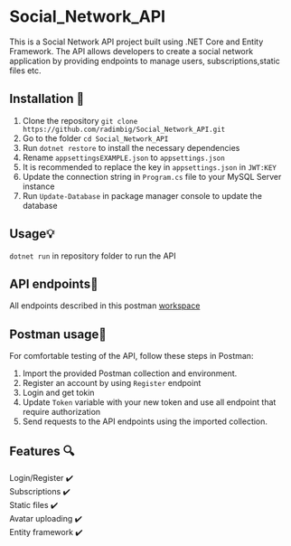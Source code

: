 # **Social_Network_API**
This is a Social Network API project built using .NET Core and Entity Framework. The API allows developers to create a social network application by providing endpoints to manage users, subscriptions,static files etc.
## Installation 🚀
1. Clone the repository `git clone https://github.com/radimbig/Social_Network_API.git`
2. Go to the folder `cd Social_Network_API`
3. Run `dotnet restore` to install the necessary dependencies
4. Rename `appsettingsEXAMPLE.json` to `appsettings.json`
5. It is recommended to replace the key in `appsettings.json` in `JWT:KEY`
6. Update the connection string in `Program.cs` file to your MySQL Server instance
7. Run `Update-Database` in package manager console to update the database
## Usage💡
`dotnet run` in repository folder to run the API
## API endpoints📝
All endpoints described in this postman [workspace](https://www.postman.com/radimbig/workspace/social-network-api) 
## Postman usage📡
For comfortable testing of the API, follow these steps in Postman:
1. Import the provided Postman collection and environment.
2. Register an account by using `Register` endpoint
3. Login and get tokin
4. Update `Token` variable with your new token and use all endpoint that require authorization
3. Send requests to the API endpoints using the imported collection.
## Features 🔍
Login/Register ✔️\
Subscriptions ✔️\
Static files ✔️\
Avatar uploading ✔️\
Entity framework ✔️

